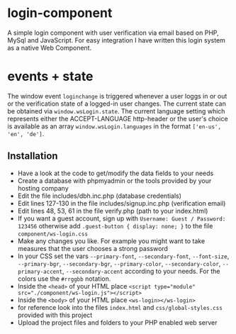 # login-component

A simple login component with user verification via email based on PHP, MySql and JavaScript.
For easy integration I have written this login system as a native Web Component.

# events + state

The window event `loginchange` is triggered whenever a user loggs in or out or the verification state of a logged-in user changes.
The current state can be obtained via `window.wsLogin.state`.
The current language setting which represents either the ACCEPT-LANGUAGE http-header or the user's choice is available as an array `window.wsLogin.languages` in the format `['en-us', 'en', 'de']`.

## Installation

- Have a look at the code to get/modify the data fields to your needs
- Create a database with phpmyadmin or the tools provided by your hosting company
- Edit the file includes/dbh.inc.php (database credentials)
- Edit lines 127-130 in the file includes/signup.inc.php (verification email)
- Edit lines 48, 53, 61 in the file verify.php (path to your index.html)
- If you want a guest account, sign up with `Username: Guest / Password: 123456` otherwise add `.guest-button { display: none; }` to the file `component/ws-login.css`
- Make any changes you like. For example you might want to take measures that the user chooses a strong password
- In your CSS set the vars `--primary-font`, `--secondary-font`, `--font-size`, `--primary-bgr`, `--secondary-bgr`, `--primary-color`, `--secondary-color`, `--primary-accent`, `--secondary-accent` according to your needs. For the colors use the `#rrggbb` notation.
- Inside the `<head>` of your HTML place `<script type="module" src="./component/ws-login.js"></script>`
- Inside the `<body>` of your HTML place `<ws-login></ws-login>`
- for reference look into the files `index.html` and `css/global-styles.css` provided with this project
- Upload the project files and folders to your PHP enabled web server 

